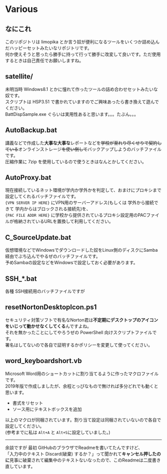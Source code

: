 # Various
## なにこれ
このリポジトリは limopika とか言う奴が便利になるツールをいくつか詰め込んだハッピーセットみたいなリポジトリです。<br>
何か使えそうと思ったら勝手に持って行って勝手に改変して良いです。ただ使用するときは自己責任でお願いしますね。

## satellite/
未明当時 Windows8.1 とかに憧れて作ったツールの詰め合わせセットみたいな奴です。<br>
スクリプトは HSP3.51 で書かれていますのでご興味あったら書き換えて遊んでください。<br>
BattDispSample.exe ぐらいは実用性あると思います。。。たぶん。。。

## AutoBackup.bat
講義などで作成した**大事な大事な**レポートなどを~~学校が至れり尽くせりで契約している~~オンラインストレージ~~を使い倒して~~バックアップしようのバッチファイルです。<br>
圧縮作業に 7zip を使用しているので使うときはなんとかしてください。

## AutoProxy.bat
現在接続しているネット環境が学内か学外かを判定して、おまけにプロキシまで設定してくれるバッチファイルです。<br>
`{VPN SERVER IP HERE}` にVPN用のサーバーアドレス(もしくは 学外から接続できて 学内からはブロックされる接続先)を、<br>
`{PAC FILE ADDR HERE}` に学校から提供されているプロキシ設定用のPACファイルが格納されているURLを置換して利用してください。

## C_SourceUpdate.bat
仮想環境などでWindowsでダウンロードした奴をLinux側のディスクにSamba経由でぶち込んでやるぜのバッチファイルです。<br>
予めSambaの設定などをWindowsで設定しておく必要があります。

## SSH_*.bat
各種 SSH接続用のバッチファイルですが

## resetNortonDesktopIcon.ps1
セキュリティ対策ソフトで有名なNorton君は**不定期にデスクトップのアイコンをいじって動かせなくしてくる**んですよね。<br>
それを無かったことにしてやろうぜの PowerShell 向けスクリプトファイルです。<br>
署名はしてないので各自で証明するかポリシーを変更して使ってください。

## word_keyboardshort.vb
Microsoft Word用のショートカットに割り当てるように作ったマクロファイルです。<br>
2019年版で作成しましたが、余程とっぴなもので無ければ多分どれでも動くと思います。<br>
+ 書式をリセット
+ ソース用にテキストボックスを追加

以上のマクロが同梱されています。割り当て設定は同梱されていないので各自で設定してください。<br>
(参考までに私は `Alt+A` と `Alt+S`に設定していました。)


***
余談ですが 最初 GitHubのブラウザでReadmeを書いてたんですけど、<br>
「入力中のテキスト Discard(破棄) するか？」って聞かれて**キャンセル押したのに**見事に破棄されて編集中のテキストないなったので、このReadmeは二度書き直しています。